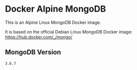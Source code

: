 Docker Alpine MongoDB
=====================

This is an Alpine Linux MongoDB Docker image.

It is based on the official Debian Linux MongoDB Docker image:  
https://hub.docker.com/_/mongo/

## MongoDB Version

`3.6.7`
